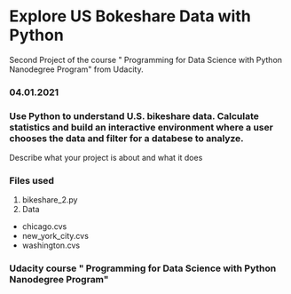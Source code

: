 # Explore US Bokeshare Data with Python
Second Project of the course " Programming for Data Science with Python Nanodegree Program" from Udacity.

### 04.01.2021

### Use Python to understand U.S. bikeshare data. Calculate statistics and build an interactive environment where a user chooses the data and filter for a databese to analyze.
Describe what your project is about and what it does

### Files used
1. bikeshare_2.py
2. Data
 * chicago.cvs
 * new_york_city.cvs
 * washington.cvs

### Udacity course " Programming for Data Science with Python Nanodegree Program"
